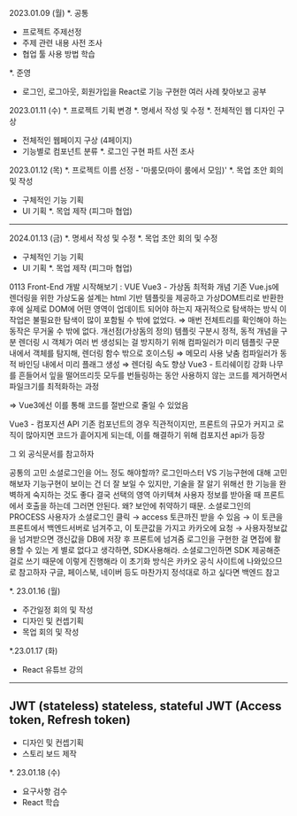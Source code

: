 2023.01.09 (월)
*. 공통
- 프로젝트 주제선정
- 주제 관련 내용 사전 조사
- 협업 툴 사용 방법 학습

*. 준영
- 로그인, 로그아웃, 회원가입을 React로 기능 구현한 여러 사례 찾아보고 공부


2023.01.11 (수)
*. 프로젝트 기획 변경
*. 명세서 작성 및 수정
*. 전체적인 웹 디자인 구상
 - 전체적인 웹페이지 구상 (4페이지)
 - 기능별로 컴포넌트 분류
*. 로그인 구현 파트 사전 조사

2023.01.12 (목)
*. 프로젝트 이름 선정 - '마룸모(마이 룸에서 모임)'
*. 목업 초안 회의 및 작성
 - 구체적인 기능 기획
 - UI 기획
*. 목업 제작 (피그마 협업)

---
2024.01.13 (금)
*. 명세서 작성 및 수정
*. 목업 초안 회의 및 수정
 - 구체적인 기능 기획
 - UI 기획
*. 목업 제작 (피그마 협업)

0113 Front-End 개발 시작해보기 : VUE
Vue3 - 가상돔 최적화
개념
기존 Vue.js에 렌더링을 위한 가상도움 설계는 html 기반 템플릿을 제공하고 가상DOM트리로 반환한 후에 실제로 DOM에 어떤 영역이 업데이트 되어야 하는지 재귀적으로 탐색하는 방식
이 작업은 불필요한 탐색이 많이 포함될 수 밖에 없었다. ⇒ 매번 전체트리를 확인해야 하는 동작은 무거울 수 밖에 없다.
개선점(가상돔의 정의)
템플릿 구분시 정적, 동적 개념을 구분
렌더링 시 객체가 여러 번 생성되는 걸 방지하기 위해 컴파일러가 미리 템플릿 구문 내에서 객체를 탐지해, 렌더링 함수 밖으로 호이스팅 ⇒ 메모리 사용 낮춤
컴파일러가 동적 바인딩 내에서 미리 플래그 생성 ⇒ 렌더링 속도 향상
Vue3 - 트리쉐이킹 강화
나무를 흔들어서 잎을 떨어뜨리듯 모두를 번들링하는 동안 사용하지 않는 코드를 제거하면서 파일크기를 최적화하는 과정

⇒ Vue3에선 이를 통해 코드를 절반으로 줄일 수 있었음

Vue3 - 컴포지션 API
기존 컴포넌트의 경우 직관적이지만, 프론트의 규모가 커지고 로직이 많아지면 코드가 흩어지게 되는데, 이를 해결하기 위해 컴포지션 api가 등장

그 외 공식문서를 참고하자 

공통의 고민
소셜로그인을 어느 정도 해야할까?
로그인마스터 VS 기능구현에 대해 고민해보자
기능구현이 보이는 건 더 잘 보일 수 있지만, 기술을 잘 알기 위해선 한 기능을 완벽하게 숙지하는 것도 좋다
결국 선택의 영역
아키텍쳐
사용자 정보를 받아올 때 프론트에서 호출을 하는데 그러면 안된다. 왜?
보안에 취약하기 때문.
소셜로그인의 PROCESS
사용자가 소셜로그인 클릭 → access 토큰까진 받을 수 있음 → 이 토큰을 프론트에서 백엔드서버로 넘겨주고, 이 토큰값을 가지고 카카오에 요청 → 사용자정보값을 넘겨받으면 갱신값을 DB에 저장 후 프론트에 넘겨줌
로그인을 구현한 걸 면접에 활용할 수 있는 게 별로 없다고 생각하면, SDK사용해라.
소셜로그인하면 SDK 제공해준 걸로 쓰기 때문에 이렇게 진행해라
이 초기화 방식은 카카오 공식 사이트에 나와있으므로 참고하자
구글, 페이스북, 네이버 등도 마찬가지
정석대로 하고 싶다면 백엔드 참고


*. 23.01.16 (월)
- 주간일정 회의 및 작성
- 디자인 및 컨셉기획
- 목업 회의 및 작성

*.23.01.17 (화)
- React 유튜브 강의
---
JWT (stateless)
stateless, stateful
JWT (Access token, Refresh token)
---
- 디자인 및 컨셉기획
- 스토리 보드 제작

*. 23.01.18 (수)
- 요구사항 검수
- React 학습
